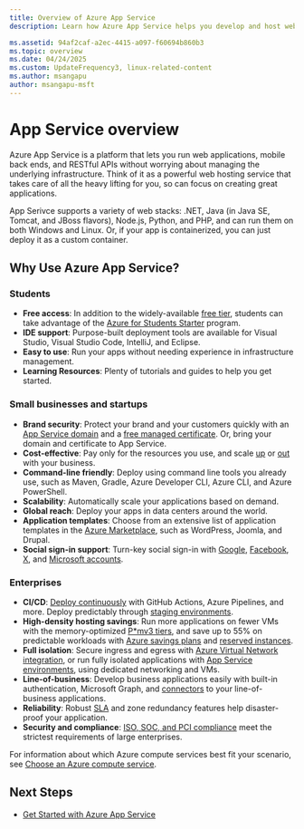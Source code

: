 ```yaml
---
title: Overview of Azure App Service
description: Learn how Azure App Service helps you develop and host web applications.

ms.assetid: 94af2caf-a2ec-4415-a097-f60694b860b3
ms.topic: overview
ms.date: 04/24/2025
ms.custom: UpdateFrequency3, linux-related-content
ms.author: msangapu
author: msangapu-msft
---
```


# App Service overview

Azure App Service is a platform that lets you run web applications, mobile back ends, and RESTful APIs without worrying about managing the underlying infrastructure. Think of it as a powerful web hosting service that takes care of all the heavy lifting for you, so can focus on creating great applications.

App Serivce supports a variety of web stacks: .NET, Java (in Java SE, Tomcat, and JBoss flavors), Node.js, Python, and PHP, and can run them on both Windows and Linux. Or, if your app is containerized, you can just deploy it as a custom container.

## Why Use Azure App Service?

### Students

- **Free access**: In addition to the widely-available [free tier](https://azure.microsoft.com/pricing/details/app-service/), students can take advantage of the [Azure for Students Starter](https://azure.microsoft.com/pricing/offers/ms-azr-0144p) program.
- **IDE support**: Purpose-built deployment tools are available for Visual Studio, Visual Studio Code, IntelliJ, and Eclipse.
- **Easy to use**: Run your apps without needing experience in infrastructure management.
- **Learning Resources**: Plenty of tutorials and guides to help you get started.

### Small businesses and startups

- **Brand security**: Protect your brand and your customers quickly with an [App Service domain](manage-custom-dns-buy-domain.md) and a [free managed certificate](configure-ssl-certificate.md). Or, bring your domain and certificate to App Service.
- **Cost-effective**: Pay only for the resources you use, and scale [up](manage-scale-up.md) or [out](/azure/azure-monitor/autoscale/autoscale-get-started) with your business.
- **Command-line friendly**: Deploy using command line tools you already use, such as Maven, Gradle, Azure Developer CLI, Azure CLI, and Azure PowerShell.
- **Scalability**: Automatically scale your applications based on demand.
- **Global reach**: Deploy your apps in data centers around the world.
- **Application templates**: Choose from an extensive list of application templates in the [Azure Marketplace](https://azure.microsoft.com/marketplace/), such as WordPress, Joomla, and Drupal.
- **Social sign-in support**: Turn-key social sign-in with [Google](configure-authentication-provider-google.md), [Facebook](configure-authentication-provider-facebook.md), [X](configure-authentication-provider-twitter.md), and [Microsoft accounts](configure-authentication-provider-microsoft.md).

### Enterprises

- **CI/CD**: [Deploy continuously](deploy-continuous-deployment.md) with GitHub Actions, Azure Pipelines, and more. Deploy predictably through [staging environments](deploy-staging-slots.md).
- **High-density hosting savings**: Run more applications on fewer VMs with the memory-optimized [P*mv3 tiers](https://azure.microsoft.com/pricing/details/app-service/), and save up to 55% on predictable workloads with [Azure savings plans](https://azure.microsoft.com/pricing/offers/savings-plan-compute) and [reserved instances](https://azure.microsoft.com/pricing/reservations/).
- **Full isolation**: Secure ingress and egress with [Azure Virtual Network integration](./tutorial-networking-isolate-vnet.md), or run fully isolated applications with [App Service environments](./environment/ase-multi-tenant-comparison.md), using dedicated networking and VMs.
- **Line-of-business**: Develop business applications easily with built-in authentication, Microsoft Graph, and [connectors](/connectors/connector-reference/connector-reference-logicapps-connectors) to your line-of-business applications.
- **Reliability**: Robust [SLA](https://azure.microsoft.com/support/legal/sla/app-service/) and zone redundancy features help disaster-proof your application.
- **Security and compliance**: [ISO, SOC, and PCI compliance](https://www.microsoft.com/trust-center) meet the strictest requirements of large enterprises.

For information about which Azure compute services best fit your scenario, see [Choose an Azure compute service](/azure/architecture/guide/technology-choices/compute-decision-tree).

## Next Steps

- [Get Started with Azure App Service](https://azure.microsoft.com/services/app-service/)